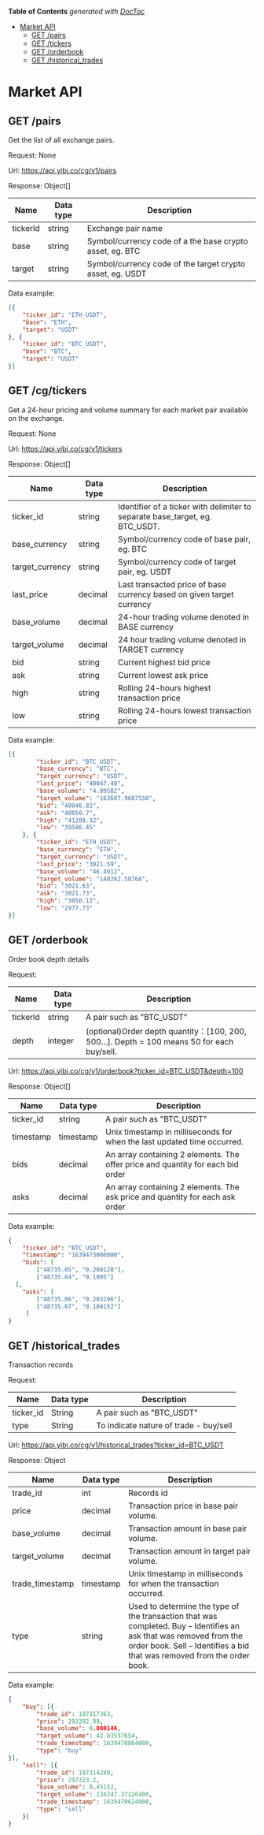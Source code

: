 <!-- START doctoc generated TOC please keep comment here to allow auto update -->
<!-- DON'T EDIT THIS SECTION, INSTEAD RE-RUN doctoc TO UPDATE -->
**Table of Contents**  *generated with [DocToc](https://github.com/thlorenz/doctoc)*

- [Market API](#market-api)
  - [GET /pairs](#get-cgpairs)
  - [GET /tickers](#get-cgtickers)
  - [GET /orderbook](#get-cgorderbook)
  - [GET /historical_trades](#get-cghistorical_trades)

<!-- END doctoc generated TOC please keep comment here to allow auto update -->

# Market API

## GET /pairs  
Get the list of all exchange pairs.

Request: None

Url: https://api.yibi.co/cg/v1/pairs

Response: Object[]

Name | Data type | Description 
------------ | ------------ | ------------
tickerId | string | Exchange pair name
base | string | Symbol/currency code of a the base crypto asset, eg. BTC
target | string | Symbol/currency code of the target crypto asset, eg. USDT


Data example:
```json
[{
    "ticker_id": "ETH_USDT",
    "base": "ETH",
    "target": "USDT"
}, {
    "ticker_id": "BTC_USDT",
    "base": "BTC",
    "target": "USDT"
}]
```

## GET /cg/tickers  
Get a 24-hour pricing and volume summary for each market pair available on the exchange.

Request: None

Url: https://api.yibi.co/cg/v1/tickers

Response: Object[]

Name | Data type | Description 
------------ | ------------ | ------------
ticker_id | string | Identifier of a ticker with delimiter to separate base_target, eg. BTC_USDT.
base_currency	| string |	Symbol/currency code of base pair, eg. BTC
target_currency |	string	| Symbol/currency code of target pair, eg. USDT
last_price | decimal | Last transacted price of base currency based on given target currency
base_volume | decimal | 24-hour trading volume denoted in BASE currency
target_volume | decimal | 24 hour trading volume denoted in TARGET currency
bid |	string |	Current highest bid price
ask |	string |	Current lowest ask price
high |	string |	Rolling 24-hours highest transaction price
low	| string |	Rolling 24-hours lowest transaction price
                      
Data example:
```json
[{
		"ticker_id": "BTC_USDT",
		"base_currency": "BTC",
		"target_currency": "USDT",
		"last_price": "40047.48",
		"base_volume": "4.09582",
		"target_volume": "163607.9687558",
		"bid": "40046.82",
		"ask": "40050.7",
		"high": "41208.32",
		"low": "39586.45"
	}, {
		"ticker_id": "ETH_USDT",
		"base_currency": "ETH",
		"target_currency": "USDT",
		"last_price": "3021.59",
		"base_volume": "46.4912",
		"target_volume": "140262.58768",
		"bid": "3021.63",
		"ask": "3021.73",
		"high": "3050.12",
		"low": "2977.73"
}]
```

## GET /orderbook

Order book depth details

Request:  

Name | Data type | Description 
------------ | ------------ | ------------
tickerId | string | A pair such as "BTC_USDT"
depth | integer | (optional)Order depth quantity：[100, 200, 500...]. Depth = 100 means 50 for each buy/sell.

Url: https://api.yibi.co/cg/v1/orderbook?ticker_id=BTC_USDT&depth=100

Response: Object[]

Name | Data type | Description 
------------ | ------------ | ------------
ticker_id | string | A pair such as "BTC_USDT"
timestamp | timestamp | Unix timestamp in milliseconds for when the last updated time occurred.
bids | decimal | An array containing 2 elements. The offer price and quantity for each bid order
asks | decimal | An array containing 2 elements. The ask price and quantity for each ask order



Data example:
```json
{
    "ticker_id": "BTC_USDT",
    "timestamp": "1639473000000",
    "bids": [
        ["48735.05", "0.200128"],
        ["48735.04", "0.1005"]
  ],
    "asks": [
        ["48735.06", "0.203296"],
        ["48735.07", "0.108152"]
     ]
}
```

## GET /historical_trades

Transaction records

Request:  

Name | Data type | Description 
------------ | ------------ | ------------
ticker_id | String | A pair such as "BTC_USDT"
type | String | To indicate nature of trade - buy/sell

Url: https://api.yibi.co/cg/v1/historical_trades?ticker_id=BTC_USDT

Response: Object

Name | Data type | Description 
------------ | ------------ | ------------
trade_id | int | Records id
price | decimal | Transaction price in base pair volume.
base_volume | decimal | Transaction amount in base pair volume.
target_volume | decimal | Transaction amount in target pair volume.
trade_timestamp | timestamp | Unix timestamp in milliseconds for when the transaction occurred.
type | string | Used to determine the type of the transaction that was completed. Buy – Identifies an ask that was removed from the order book. Sell – Identifies a bid that was removed from the order book.
                                                                                                
Data example:
```json
{
    "buy": [{
        "trade_id": 187317363,
        "price": 293392.99,
        "base_volume": 0.000146,
        "target_volume": 42.83537654,
        "trade_timestamp": 1639470864000,
        "type": "buy"
}],
    "sell": [{
        "trade_id": 187314280,
        "price": 297323.2,
        "base_volume": 0.45152,
        "target_volume": 134247.37126400,
        "trade_timestamp": 1639470624000,
        "type": "sell"
    }]
}
```
